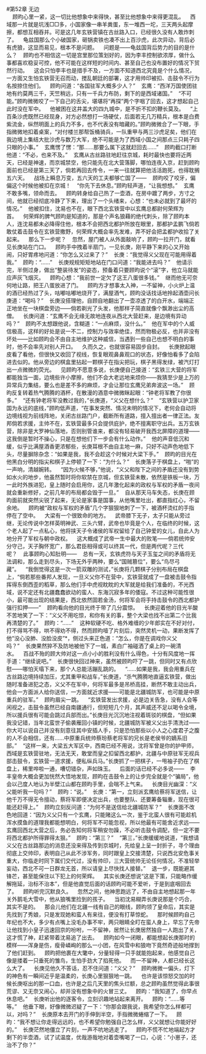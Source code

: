 #第52章 无边<br />    顾昀心里一紧，这一切比他想象中来得快，甚至比他想象中来得更混乱。    西域那一片就是坑浅□□多，小国家像一串羊粪蛋，东一堆西一坨，三天两头起摩擦，都想互相吞并。可是这几年玄铁营镇在古丝路入口，已经很久没有人敢炸刺了。    龟兹国那么个小破国家，砸锅卖铁也凑不出上百沙虎，此次异动，背后必有虎狼，这显而易见，根本不是问题。    问题是——龟兹国背后势力的目的是什么？    顾昀也不相信这一切是宫里那位策划好的，因为李丰控制欲浓厚，做什么事都喜欢稳妥可控，他不可能在这样短的时间内、甚至自己也没布置好的情况下贸然行动。    这会只怕李丰也是措手不及，一方面不知道西北究竟是个什么情况，一方面又生怕玄铁营无召而动，搅乱朝廷的部署，这才用帅印被扣、击鼓令不行为名按捺住他们。    顾昀问道：“各国驻军大概多少人？”    玄鹰：“西洋万国使团驻地有约莫两三千，天竺稍远，只有一千兵力布防，剩下的是西域诸国。”    “不可能。”顾昀微微咬了一下自己的舌尖，堪堪将“再探”两个字咽了回去，这才想起自己此时没在军中。    他被困在这井盖大的四九城中，是不折不扣的鞭长莫及。    “上百条沙虎既然已经现身，对方必然想打一场硬仗，后面若无几万精兵，根本是白费紫流金，纵然明面上的兵力不多，也不代表没有暗藏的。”顾昀微微合了一下眼，手指微微地扣着桌案，“对付楼兰那帮饭桶骑兵，一队重甲与两三沙虎足矣，他们在我边境上集结大批沙虎与数万大军，绝不可能是为了西域小国之间那点三只耗子四只眼的小事。”    玄鹰愣了愣：“那……那要么属下这就赶回去……”    顾昀截口打断他道：“不必，也来不及。”    玄鹰从古丝路驻地赶往京城，耗时最快也要将近两天，已经是神速，而京城禁空，他只能先在北大营落脚，哪怕连夜入京，赶到顾昀面前也已经是第三天了，倘若再回去传令，一来一往就算把他活活跑死，也得耽搁五六天。    战场上瞬息万变，五六天的工夫都够亡国了——    顾昀咬了咬牙，偏偏这个时候他被扣在京城！    “你先下去休息。”顾昀轻声道，“让我想想。”    玄鹰不敢多嘴，领命而去。    顾昀转身给自己热了一壶酒，在房中踱了两步，方寸之间，他就已经彻底冷静了下来，理出了一个头绪来，心想：“也未必就到了最坏的情况。”    他被扣住，沈易也不在，眼下西北玄铁营中以玄鹰总都尉何荣辉为首。    何荣辉的脾气顾昀是知道的，那是个声名狼藉的绝代刺头，除了顾昀本人，连沈易都未必降得住他，根本不会把西北都护所放在眼里，那都护孟鹏飞倘若敢仗着击鼓令在玄铁营撒野，何荣辉大概会率先发难，弄不好会把孟都护收拾了关起来。    那么下一步呢？    忽然，屋门被人从外面敲响了，顾昀一拉开门，就看见长庚站在门口。    顾昀手中拽着半扇门，一见长庚，刚平静下来的心又开始闹，只好胃疼地问道：“你怎么又过来了？”    长庚：“我觉得义父现在可能用得着我。”    顾昀：“……”    长庚规规矩矩地站在门口问道：“我能进去吗？”    他请示完，半侧过身，做出“整装待发”的姿态，预备着只要顾昀说个“滚”字，他立马就能应声灰飞烟灭。    顾昀心想：“我前世一定欠了这王八蛋很多钱。”    继而他无可奈何地让路，把王八蛋放进了门。    顾昀方才想事太入神，一不留神，小火炉上温的酒已经热过了头，咕嘟咕嘟地烧开了，满屋酒气，顾昀没话找话地拎起酒壶问长庚道：“喝吗？”    长庚没搭理他，自顾自地翻出了一壶凉透了的白开水，端端正正地坐在一块棋盘旁边——倘若剃光了头发，他那样子简直就像个飘渺出尘的高僧。    长庚问道：“玄鹰不会无缘无故地连夜从西北大营赶来，是边境有异动吗？”    顾昀不太想跟他说，含糊道：“一点麻烦，没什么。”    他在军中的个人威信极高，这样的好处是说一不二，控制力与效率绝佳，然而物极必反，也并非没有坏处——比如顾昀会不由自主地维护这种威信，当遇到一些自己也想不明白的事时，他不会率先对别人开口。    久而久之，也就很容易固步自封。    长庚掀起眼皮看了看他，但很快又收回了视线，恢复眼观鼻鼻观口的状态，好像怕看多了会陷进去似的。他从旁边的棋盒里拈起一颗棋子在指尖把玩，棋子黑得发绿，被汽灯打出一点微微的荧光。    见顾昀不愿意多说，长庚便自己接道：“玄铁三大营的将军都能独当一面，边境些许小摩擦，他们不会大老远地来烦你——我猜至少是上万的异常兵力集结，要么也是差不多的麻烦，才会让那位玄鹰兄弟奔波这一场。”    顾昀反复转着热气腾腾的酒杯，在散漫的酒意中微微眯起眼：“钟老将军教了你很多。”    “还有钟老将军没教过我的，”长庚道，“义父在想什么？”    “玄铁营以护卫家国为永远的底线，”顾昀低声道，“在事发突然、情况未明的情况下，老何会自动将边境线视为前线阵地，关闭古丝路门户，截断所有道路，擅入擅出者一律正法。友邦倘若求援，主帅不在，玄铁营最多只会提供庇护，绝不擅离职守出兵。五万玄铁营，除非是大罗神仙落地，否则别管谁来，都没有轻易破开我西北屏障的道理——这我倒是暂时不操心，只是在想他们下一步会有什么动作。”    他的声音低沉和缓，似乎比满屋酒香更浓郁些，长庚耳根不由自主地一麻，只好不动声色地低下头，尽量摒除杂念：“如果是我，我不会趁这个时候对大梁下手。”    顾昀的目光在他黑白分明的指尖和棋子上停顿了一下：“为什么？”    长庚落子于棋盘上，“啪”的一声响，清越婉转。    “因为火候不够，”他说，“义父和陛下之间的矛盾还没有到势如水火的地步，他虽然暂时将你软禁在京城，但玄铁营未散，依然是铁板一块，万一此时外族进犯，皇上随时会启用你，这几年激化起来的政权与军权的矛盾一夜间就会重新修好，之前几年的布局都会毁于一旦。”    自从那天马车失态，长庚在顾昀面前就突然尖锐了起来，无论是家事是国事，从他嘴里吐出，都直指红心，不留余地。    顾昀被“政权与军权的矛盾”几个字狠狠地刺了一下，被酒杯烫红的手指停在了空中。    大梁有一个很致命的地方。    武帝膝下无子，太子只能从旁过继，无论传说中怎样英明神武、三头六臂，武帝也毕竟是个人，在临终的时候，这个老人起了一点私心，他将挟天子令诸侯的军权留给了自己钟爱的女儿，自此人为地分开了军权与朝中政权。    这大概成了武帝一生中最大的败笔——倘若统帅安分守己，天子胸怀宽广，那么君臣相得或可以终其一代，但是两代呢？三代呢？    此事顾昀心知肚明——    总有一天，玄铁虎符与天子玉玺之间的矛盾将无法调和，那么走到尽头，下场无外乎两种，要么“国贼篡位”，要么“鸟尽弓藏”。    “我倒觉得这是一次一箭双雕的测试，”长庚将几颗棋子分别布局在棋盘上，“倘若那些番邦人发现，一旦义父你不在营中，玄铁营就成了一盘被击鼓令指挥得东倒西歪的稻草，那么他们手中虎视眈眈的大军就是给我们准备的，不光西域，说不定还有北疆蠢蠢欲动的蛮人、东海沉寂多年的倭寇。不过这种可能性很小，最可能出现的结果是，西北依然固若金汤，何将军会将手持击鼓令的西北都护强行扣押——”    顾昀看向他的目光终于带了几分震惊。    长庚迎着他的目光半酸不苦地笑了一下：“义父不用吃惊，和你有关的事，整个大梁也找不出第二个比我再清楚的了。”    顾昀：“……”    这种软硬不吃、格外难缠的少年郎实在不好对付，打不得骂不得，哄不得劝不得，然而顾昀噎了片刻后，突然灵机一动，果断发挥了他“没心没肺、没脸没皮”*，侧过头来正色道：“怎么，你是在调戏你义父吗？”    长庚果然猝不及防地被他下了一城，素白广袖碰洒了桌上的一碗清水。    百战不殆的顾大帅对这一点小小的胜利没有什么得色，十分有风度地一挥手道：“继续说吧。”    长庚很快回过神来，虽然被顾昀吓了一跳，但同时又有点欣慰——哪怕天塌下来，那个人总能活蹦乱跳的。    “……如果是我，我会用重兵在古丝路边境持续加压，尤其重甲和战车，”长庚道，“杀气腾腾地直逼玄铁营，做出随时准备进犯之态，义父不在军中，何将军最多是吊桥高挂，断然不敢主动出兵，他会一方面派人给你送信，一方面就近求援——可能是北疆城防军，也可能是中原重兵的驻军。”    顾昀眉尖一跳。    “玄铁营发出求援，必是边关告急，没有人会等闲视之，击鼓令虽然已经自南疆通行，但短短几个月，其声威还不足以喝令全境，所以援兵很有可能会跳过兵部而出。”长庚目光沉沉地注视着斑驳的棋盘，“但如果我没记错，当年北蛮世子偷袭雁回小镇的时候，北疆城防军被义父出手清洗过——你大可以说自己并没有刻意往其中安插人手，只是恐怕那些以小人之心度君子之腹的人不会相信，还有……中原重兵统帅蔡玢蔡老将军的兄长是老侯爷的嫡系旧部。”    “这样一来，大梁五大军区中，西南已经不用说，沈将军曾是你的护甲师，西域是玄铁营驻地，无法无天，敢堂而皇之扣留西北都护，北疆与中原驻军无视兵部击鼓令，玄铁营一道求援，便私纵兵马。”长庚抓了一把棋子，一甩袖子扔在了棋盘上，稀里哗啦一通，嘈切错杂，声如珠玉。    后面的话已经不必多说——    李丰皇帝大概会更加恍然大悟地发现，顾昀在击鼓令上的让步完全就是个“骗局”，他会以己度人地认为半壁江山都在顾昀手里，会喘不上气来。    长庚目光幽深：“义父能听我一句吗？”    顾昀：“说。”    长庚：“第一，立刻派玄鹰给蔡将军送信，让他千万不得无令擅动，蔡将军即便决定出兵，也要整队、还要筹备辎重，现在很可能还赶得上。”    顾昀立刻反问道：“为何不是送信给北疆城防军？”    长庚面不改色地回道：“因为义父只有一个玄鹰，只能赌这么一次，鉴于北蛮人很有可能趁机浑水摸鱼的道理我都能想明白，何将军不可能忽视，所以他最有可能舍近求远——玄鹰回西北大营之后，务必告知何将军稍安勿躁，不必听击鼓令调配，但一定不要将西北都护所得罪得太狠。”    顾昀：“第三？”    “第三，”长庚缓缓地说道，“我想请义父在古丝路那边的消息还没来得及传到京城时，先给皇上呈一封折子，寻个理由彻底上交帅印，表明自己从此不涉军务，同时跟皇上交接清楚，只说西北安危事关重大，你临走时同下属们交代过，没有帅印，三大营统帅无论任何情况，不准轻举妄动，西北不可一日群龙无首，所以请皇上尽快找人接替。”    退一步，既能避其锋芒，甚至能保住以下犯上的何荣辉。    其实长庚还想说“这是下策，只能略作缓解拖延，治标不治本”，但是他直觉后面的话顾昀可能不爱听，于是到底咽回去了。    顾昀听完沉默良久。    忽然之间，他神思跑远了，不由自主地想起那一年关外鹅毛大雪中，他从狼嘴里捡到的孩子。    当初沈易糊弄长庚说那是个巧合，其实不是的。    那会儿他们在北疆一线有自己的眼线，顾昀领了皇命后，其实是先找到了秀娘，只是发现她和蛮人有来往，便没有打草惊蛇。    那时候顾昀自己年纪也不大，多少有点嘴上没毛办事不牢，两只眼睛全盯在蛮人身上，早忘了先帝让他找到小皇子迅速回京的吩咐，一不留神，居然让长庚居然独自一人跑出了关，这才慌了神，赶紧带着沈易追了出去。    顾昀如今一闭眼，都能想起长庚那时的模样——浑身是伤，瘦骨嶙峋的那么一小团，在风雪中和狼吻下竟然奇迹般地撑到了他们赶到。    顾昀把他裹在大氅中，分量轻得一只手就能抱起来，他感觉自己像是搂着一只垂死的雏鸟，生怕手劲大了掐死他。    而一不留神，人都已经长这么大了。    长庚见他久不答话，忍不住问道：“义父？”    顾昀微微一偏头，灯下的神色有一瞬间近乎是温柔的，长庚心里狠狠地一跳。    也许是该惊怒交加的时候长庚呕出的那一口血，也许是之后几天里的焦头烂额，总之顾昀虽然觉得此事很荒谬、又无奈又闹心，却并没有想象中的火冒三丈。    顾昀：“我知道了，你早点休息吧。”    长庚听出他的逐客令，立刻识趣地站起来离开。    顾昀：“……等等。”    他垂下眼，好像微微迟疑了一下：“你那会跟我说，我希望你怎么样都可以，对吗？”    长庚原本去开门的手伸到半空，手指微微蜷缩了一下。    顾昀：“我不想让你走得远远的，也不希望你勉强自己怎么样，义父就想让你能好好的。”    长庚茫然地僵立了片刻，一声不吭地逃走了。    顾昀不慌不忙地端起方才剩下的半壶酒，试了试温度，优哉游哉地对着壶嘴喝了一口，心说：“小崽子，还治不了你？”